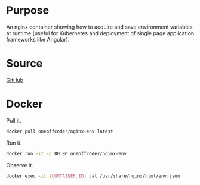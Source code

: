 # Purpose

An nginx container showing how to acquire and save environment variables at runtime (useful for Kubernetes and deployment of single page application frameworks like Angular).

# Source

[GitHub](https://github.com/oneoffcoder/docker-containers/tree/master/nginx-env)

# Docker

Pull it.

```bash
docker pull oneoffcoder/nginx-env:latest
```

Run it.

```bash
docker run -it -p 80:80 oneoffcoder/nginx-env
```

Observe it.

```bash
docker exec -it [CONTAINER_ID] cat /usr/share/nginx/html/env.json
```